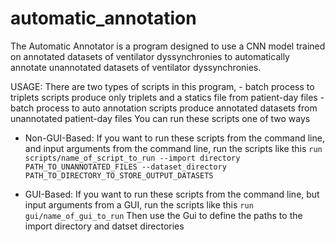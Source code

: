 # automatic_annotation
The Automatic Annotator is a program designed to use a CNN model trained on annotated datasets of ventilator dyssynchronies to automatically annotate unannotated
datasets of ventilator dyssynchronies.

USAGE:
There are two types of scripts in this program, 
        - batch process to triplets scripts produce only triplets and a statics file from patient-day files
        - batch process to auto annotation scripts produce annotated datasets from unannotated patient-day files
You can run these scripts one of two ways
  - Non-GUI-Based: If you want to run these scripts from the command line, and input arguments from the command line, run the scripts like this
             ``` run scripts/name_of_script_to_run --import directory PATH_TO_UNANNOTATED_FILES --dataset_directory PATH_TO_DIRECTORY_TO_STORE_OUTPUT_DATASETS ```
              
  - GUI-Based: If you want to run these scripts from the command line, but input arguments from a GUI, run the scripts like this
             ``` run gui/name_of_gui_to_run ```
               Then use the Gui to define the paths to the import directory and datset directories
